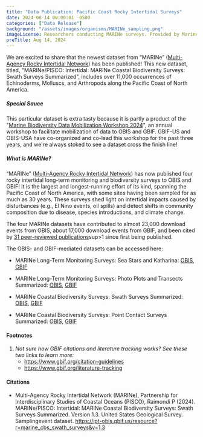 ```yaml
---
title: "Data Publication: Pacific Coast Rocky Intertidal Surveys" 
date: 2024-08-14 00:00:01 -0500 
categories: ["Data Release"] 
background: "/assets/images/organisms/MARINe_sampling.png"
imageLicense: Researchers conducting MARINe surveys. Provided by Marine Lebrec
preTitle: Aug 14, 2024
---
```


We are excited to share that the newest dataset from “MARINe” ([Multi-Agency Rocky Intertidal Network](https://marine.ucsc.edu/overview/)) has been published! This new dataset, titled, "MARINe/PISCO: Intertidal: MARINe Coastal Biodiversity Surveys: Swath Surveys Summarized", includes over 11,000 occurrences of Echinoderms, Molluscs, and Arthropods along the Pacific Coast of North America.  

##### Special Sauce
This particular dataset is extra tasty because it is partly a product of the "[Marine Biodiversity Data Mobilization Workshop 2024](https://obis.org/2024/06/28/biodiv-mob-workshop-2024/)", an annual workshop to facilitate mobilization of data to OBIS and GBIF. GBIF-US and OBIS-USA have co-organized and co-lead this workshop for the past three years, and we're always stoked to see a dataset cross the finish line!

##### What is MARINe?

“MARINe” ([Multi-Agency Rocky Intertidal Network](https://marine.ucsc.edu/overview/)) has now published four rocky intertidal long-term monitoring and biodiversity surveys to OBIS and GBIF! It is the largest and longest-running effort of its kind, spanning the Pacific Coast of North America, with some sites having been sampled for as much as 30 years. These surveys shed light on intertidal impacts caused by disturbances (e.g., El Nino events, oil spills) and detect shifts in community composition due to disease, species introductions, and climate change.

The four MARINe datasets have contributed to almost 23,000 download events from OBIS, about 17,000 download events from GBIF, and been cited by [31 peer-reviewed publications](https://www.gbif.org/resource/search?contentType=literature&gbifDatasetKey=fdcdc447-2032-4edf-9519-0ec89ae1b9c5&gbifDatasetKey=e24dcb47-89f9-4481-a8ac-c38ef26b2865&gbifDatasetKey=58ffefab-20aa-4cec-b0c0-dd7330ed7280&gbifDatasetKey=9608a10c-092d-4885-ac17-fa07d4c7cd8d&peerReview=true)sup>1</sup> since first being published. 

The OBIS- and GBIF-mediated datasets can be accessed here:

- MARINe Long-Term Monitoring Surveys: Sea Stars and Katharina: [OBIS](https://obis.org/dataset/438b8f02-3421-4b2c-a5b2-5934ab76f47b), [GBIF](https://www.gbif.org/dataset/9608a10c-092d-4885-ac17-fa07d4c7cd8d)

- MARINe Long-Term Monitoring Surveys: Photo Plots and Transects Summarized: [OBIS](https://obis.org/dataset/fbf4cb59-cef3-43be-b0ab-0dbab5f51740), [GBIF](https://www.gbif.org/dataset/e24dcb47-89f9-4481-a8ac-c38ef26b2865)

- MARINe Coastal Biodiversity Surveys: Swath Surveys Summarized: [OBIS](https://obis.org/dataset/30884b6c-e8e1-453c-af20-7ed8318489c6), [GBIF](https://www.gbif.org/dataset/fdcdc447-2032-4edf-9519-0ec89ae1b9c5)

- MARINe Coastal Biodiversity Surveys: Point Contact Surveys Summarized: [OBIS](https://obis.org/dataset/bb638343-bbc9-464d-88d8-18d9ba29ecdd), [GBIF](https://www.gbif.org/dataset/58ffefab-20aa-4cec-b0c0-dd7330ed7280)

#### Footnotes

1. _Not sure how GBIF citations and literature tracking works?  See these two links to learn more:_
	- https://www.gbif.org/citation-guidelines
	- https://www.gbif.org/literature-tracking
	
#### Citations

- Multi-Agency Rocky Intertidal Network (MARINe), Partnership for Interdisciplinary Studies of Coastal Oceans (PISCO), Raimondi P (2024). MARINe/PISCO: Intertidal: MARINe Coastal Biodiversity Surveys: Swath Surveys Summarized. Version 1.3. United States Geological Survey. Samplingevent dataset. https://ipt-obis.gbif.us/resource?r=marine_cbs_swath_surveys&v=1.3